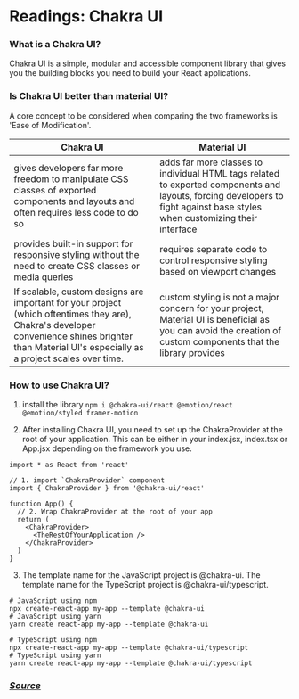 # Readings: Chakra UI #

### What is a Chakra UI? ###
Chakra UI is a simple, modular and accessible component library that gives you the building blocks you need to build your React applications.

### Is Chakra UI better than material UI? ###
A core concept to be considered when comparing the two frameworks is 'Ease of Modification'.

| Chakra UI | Material UI |
| ----------- | ----------- |
| gives developers far more freedom to manipulate CSS classes of exported components and layouts and often requires less code to do so | adds far more classes to individual HTML tags related to exported components and layouts, forcing developers to fight against base styles when customizing their interface |
| provides built-in support for responsive styling without the need to create CSS classes or media queries | requires separate code to control responsive styling based on viewport changes |
| If scalable, custom designs are important for your project (which oftentimes they are), Chakra's developer convenience shines brighter than Material UI's especially as a project scales over time. | custom styling is not a major concern for your project, Material UI is beneficial as you can avoid the creation of custom components that the library provides |


### How to use Chakra UI? ###

1. install the library
``` npm i @chakra-ui/react @emotion/react @emotion/styled framer-motion ```

2. After installing Chakra UI, you need to set up the ChakraProvider at the root of your application. This can be either in your index.jsx, index.tsx or App.jsx depending on the framework you use.
```
import * as React from 'react'

// 1. import `ChakraProvider` component
import { ChakraProvider } from '@chakra-ui/react'

function App() {
  // 2. Wrap ChakraProvider at the root of your app
  return (
    <ChakraProvider>
      <TheRestOfYourApplication />
    </ChakraProvider>
  )
}
```

3. The template name for the JavaScript project is @chakra-ui. The template name for the TypeScript project is @chakra-ui/typescript.
```
# JavaScript using npm
npx create-react-app my-app --template @chakra-ui
# JavaScript using yarn
yarn create react-app my-app --template @chakra-ui

# TypeScript using npm
npx create-react-app my-app --template @chakra-ui/typescript
# TypeScript using yarn
yarn create react-app my-app --template @chakra-ui/typescript
```


### *[Source](https://chakra-ui.com/)* 
